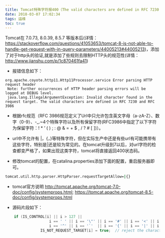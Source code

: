 ```yaml
---
title: Tomcat特殊字符报400（The valid characters are defined in RFC 7230 and RFC 3986）
date: 2018-03-07 17:02:34
tags: 运维
toc: true
---
```


Tomcat在 7.0.73, 8.0.39, 8.5.7 等版本后(详情：https://stackoverflow.com/questions/41053653/tomcat-8-is-not-able-to-handle-get-request-with-in-query-parameters/44005213#44005213)，添加了对于http头的验证,就是添加了些规则去限制HTTP头的规范性(详情：http://www.jianshu.com/p/1c870461fa41)
<!-- more -->
* 报错信息如下：
```log
org.apache.coyote.http11.Http11Processor.service Error parsing HTTP request header
 Note: further occurrences of HTTP header parsing errors will be logged at DEBUG level.
 java.lang.IllegalArgumentException: Invalid character found in the request target. The valid characters are defined in RFC 7230 and RFC 3986
```
* 根据rfc规范（RFC 3986规范定义了Url中只允许包含英文字母（a-zA-Z）、数字（0-9）、-_.~4个特殊字符以及所有保留字符(RFC3986中指定了以下字符为保留字符：! * ’ ( ) ; : @ & = + $ , / ? # [ ])）。
* url中不允许有 |，{，}等特殊字符，但在实际生产中还是有些url有可能携带有这些字符，特别是|还是较为常见的。在tomcat升级到7以后，对url字符的检查都变严格了，如果出现这类字符，tomcat将直接返回400状态码。

 
* 修改tomcat的配置，在catalina.properties添加下面的配置，重启服务器即可。
```sh 
tomcat.util.http.parser.HttpParser.requestTargetAllow=|{}
```
* tomcat官方说明
http://tomcat.apache.org/tomcat-7.0-doc/config/systemprops.html;
https://tomcat.apache.org/tomcat-8.5-doc/config/systemprops.html

* 源码片段如下：
```java
    if (IS_CONTROL[i] || i > 127 ||
                    i == ' ' || i == '\"' || i == '#' || i == '<' || i == '>' || i == '\\' ||
                    i == '^' || i == '`'  || i == '{' || i == '|' || i == '}') {
                IS_NOT_REQUEST_TARGET[i] = true;  // reject the character!
```